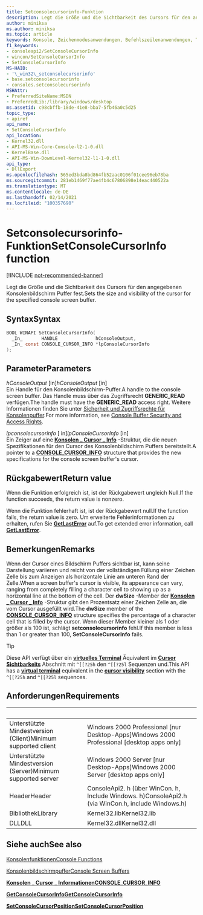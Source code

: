 ```yaml
---
title: Setconsolecursorinfo-Funktion
description: Legt die Größe und die Sichtbarkeit des Cursors für den angegebenen Konsolenbildschirm Puffer fest.
author: miniksa
ms.author: miniksa
ms.topic: article
keywords: Konsole, Zeichenmodusanwendungen, Befehlszeilenanwendungen, Terminalanwendungen, Konsolen-API
f1_keywords:
- consoleapi2/SetConsoleCursorInfo
- wincon/SetConsoleCursorInfo
- SetConsoleCursorInfo
MS-HAID:
- '\_win32\_setconsolecursorinfo'
- base.setconsolecursorinfo
- consoles.setconsolecursorinfo
MSHAttr:
- PreferredSiteName:MSDN
- PreferredLib:/library/windows/desktop
ms.assetid: c98cbffb-18de-41e8-bba7-5fb46a0c5d25
topic_type:
- apiref
api_name:
- SetConsoleCursorInfo
api_location:
- Kernel32.dll
- API-MS-Win-Core-Console-l2-1-0.dll
- KernelBase.dll
- API-MS-Win-DownLevel-Kernel32-l1-1-0.dll
api_type:
- DllExport
ms.openlocfilehash: 565ed3bda8bd864fb52aac0106f01cee96eb78ba
ms.sourcegitcommit: 281eb1469f77ae4fb4c67806898e14eac440522a
ms.translationtype: MT
ms.contentlocale: de-DE
ms.lasthandoff: 02/14/2021
ms.locfileid: "100357690"
---
```

# <a name="setconsolecursorinfo-function"></a><span data-ttu-id="31636-104">Setconsolecursorinfo-Funktion</span><span class="sxs-lookup"><span data-stu-id="31636-104">SetConsoleCursorInfo function</span></span>

[!INCLUDE [not-recommended-banner](./includes/not-recommended-banner.md)]

<span data-ttu-id="31636-105">Legt die Größe und die Sichtbarkeit des Cursors für den angegebenen Konsolenbildschirm Puffer fest.</span><span class="sxs-lookup"><span data-stu-id="31636-105">Sets the size and visibility of the cursor for the specified console screen buffer.</span></span>

## <a name="syntax"></a><span data-ttu-id="31636-106">Syntax</span><span class="sxs-lookup"><span data-stu-id="31636-106">Syntax</span></span>

```C
BOOL WINAPI SetConsoleCursorInfo(
  _In_       HANDLE              hConsoleOutput,
  _In_ const CONSOLE_CURSOR_INFO *lpConsoleCursorInfo
);
```

## <a name="parameters"></a><span data-ttu-id="31636-107">Parameter</span><span class="sxs-lookup"><span data-stu-id="31636-107">Parameters</span></span>

<span data-ttu-id="31636-108">*hConsoleOutput* \[in\]</span><span class="sxs-lookup"><span data-stu-id="31636-108">*hConsoleOutput* \[in\]</span></span>  
<span data-ttu-id="31636-109">Ein Handle für den Konsolenbildschirm-Puffer.</span><span class="sxs-lookup"><span data-stu-id="31636-109">A handle to the console screen buffer.</span></span> <span data-ttu-id="31636-110">Das Handle muss über das Zugriffsrecht **GENERIC\_READ** verfügen.</span><span class="sxs-lookup"><span data-stu-id="31636-110">The handle must have the **GENERIC\_READ** access right.</span></span> <span data-ttu-id="31636-111">Weitere Informationen finden Sie unter [Sicherheit und Zugriffsrechte für Konsolenpuffer](console-buffer-security-and-access-rights.md).</span><span class="sxs-lookup"><span data-stu-id="31636-111">For more information, see [Console Buffer Security and Access Rights](console-buffer-security-and-access-rights.md).</span></span>

<span data-ttu-id="31636-112">*lpconsolecursorinfo* \[ in\]</span><span class="sxs-lookup"><span data-stu-id="31636-112">*lpConsoleCursorInfo* \[in\]</span></span>  
<span data-ttu-id="31636-113">Ein Zeiger auf eine [**Konsolen \_ Cursor \_ Info**](console-cursor-info-str.md) -Struktur, die die neuen Spezifikationen für den Cursor des Konsolenbildschirm Puffers bereitstellt.</span><span class="sxs-lookup"><span data-stu-id="31636-113">A pointer to a [**CONSOLE\_CURSOR\_INFO**](console-cursor-info-str.md) structure that provides the new specifications for the console screen buffer's cursor.</span></span>

## <a name="return-value"></a><span data-ttu-id="31636-114">Rückgabewert</span><span class="sxs-lookup"><span data-stu-id="31636-114">Return value</span></span>

<span data-ttu-id="31636-115">Wenn die Funktion erfolgreich ist, ist der Rückgabewert ungleich Null.</span><span class="sxs-lookup"><span data-stu-id="31636-115">If the function succeeds, the return value is nonzero.</span></span>

<span data-ttu-id="31636-116">Wenn die Funktion fehlerhaft ist, ist der Rückgabewert null.</span><span class="sxs-lookup"><span data-stu-id="31636-116">If the function fails, the return value is zero.</span></span> <span data-ttu-id="31636-117">Um erweiterte Fehlerinformationen zu erhalten, rufen Sie [**GetLastError**](/windows/win32/api/errhandlingapi/nf-errhandlingapi-getlasterror) auf.</span><span class="sxs-lookup"><span data-stu-id="31636-117">To get extended error information, call [**GetLastError**](/windows/win32/api/errhandlingapi/nf-errhandlingapi-getlasterror).</span></span>

## <a name="remarks"></a><span data-ttu-id="31636-118">Bemerkungen</span><span class="sxs-lookup"><span data-stu-id="31636-118">Remarks</span></span>

<span data-ttu-id="31636-119">Wenn der Cursor eines Bildschirm Puffers sichtbar ist, kann seine Darstellung variieren und reicht von der vollständigen Füllung einer Zeichen Zelle bis zum Anzeigen als horizontale Linie am unteren Rand der Zelle.</span><span class="sxs-lookup"><span data-stu-id="31636-119">When a screen buffer's cursor is visible, its appearance can vary, ranging from completely filling a character cell to showing up as a horizontal line at the bottom of the cell.</span></span> <span data-ttu-id="31636-120">Der **dwSize** -Member der [**Konsolen \_ Cursor \_ Info**](console-cursor-info-str.md) -Struktur gibt den Prozentsatz einer Zeichen Zelle an, die vom Cursor ausgefüllt wird.</span><span class="sxs-lookup"><span data-stu-id="31636-120">The **dwSize** member of the [**CONSOLE\_CURSOR\_INFO**](console-cursor-info-str.md) structure specifies the percentage of a character cell that is filled by the cursor.</span></span> <span data-ttu-id="31636-121">Wenn dieser Member kleiner als 1 oder größer als 100 ist, schlägt **setconsolecursorinfo** fehl.</span><span class="sxs-lookup"><span data-stu-id="31636-121">If this member is less than 1 or greater than 100, **SetConsoleCursorInfo** fails.</span></span>

> [!TIP]
> <span data-ttu-id="31636-122">Diese API verfügt über ein **[virtuelles Terminal](console-virtual-terminal-sequences.md)** Äquivalent im **[Cursor Sichtbarkeits](console-virtual-terminal-sequences.md#cursor-visibility)** Abschnitt mit `^[[?25h` den `^[[?25l` Sequenzen und.</span><span class="sxs-lookup"><span data-stu-id="31636-122">This API has a **[virtual terminal](console-virtual-terminal-sequences.md)** equivalent in the **[cursor visibility](console-virtual-terminal-sequences.md#cursor-visibility)** section with the `^[[?25h` and `^[[?25l` sequences.</span></span> 

## <a name="requirements"></a><span data-ttu-id="31636-123">Anforderungen</span><span class="sxs-lookup"><span data-stu-id="31636-123">Requirements</span></span>

| &nbsp; | &nbsp; |
|-|-|
| <span data-ttu-id="31636-124">Unterstützte Mindestversion (Client)</span><span class="sxs-lookup"><span data-stu-id="31636-124">Minimum supported client</span></span> | <span data-ttu-id="31636-125">Windows 2000 Professional \[nur Desktop-Apps\]</span><span class="sxs-lookup"><span data-stu-id="31636-125">Windows 2000 Professional \[desktop apps only\]</span></span> |
| <span data-ttu-id="31636-126">Unterstützte Mindestversion (Server)</span><span class="sxs-lookup"><span data-stu-id="31636-126">Minimum supported server</span></span> | <span data-ttu-id="31636-127">Windows 2000 Server \[nur Desktop-Apps\]</span><span class="sxs-lookup"><span data-stu-id="31636-127">Windows 2000 Server \[desktop apps only\]</span></span> |
| <span data-ttu-id="31636-128">Header</span><span class="sxs-lookup"><span data-stu-id="31636-128">Header</span></span> | <span data-ttu-id="31636-129">ConsoleApi2. h (über WinCon. h, Include Windows. h)</span><span class="sxs-lookup"><span data-stu-id="31636-129">ConsoleApi2.h (via WinCon.h, include Windows.h)</span></span> |
| <span data-ttu-id="31636-130">Bibliothek</span><span class="sxs-lookup"><span data-stu-id="31636-130">Library</span></span> | <span data-ttu-id="31636-131">Kernel32.lib</span><span class="sxs-lookup"><span data-stu-id="31636-131">Kernel32.lib</span></span> |
| <span data-ttu-id="31636-132">DLL</span><span class="sxs-lookup"><span data-stu-id="31636-132">DLL</span></span> | <span data-ttu-id="31636-133">Kernel32.dll</span><span class="sxs-lookup"><span data-stu-id="31636-133">Kernel32.dll</span></span> |

## <a name="see-also"></a><span data-ttu-id="31636-134">Siehe auch</span><span class="sxs-lookup"><span data-stu-id="31636-134">See also</span></span>

[<span data-ttu-id="31636-135">Konsolenfunktionen</span><span class="sxs-lookup"><span data-stu-id="31636-135">Console Functions</span></span>](console-functions.md)

[<span data-ttu-id="31636-136">Konsolenbildschirmpuffer</span><span class="sxs-lookup"><span data-stu-id="31636-136">Console Screen Buffers</span></span>](console-screen-buffers.md)

[<span data-ttu-id="31636-137">**Konsolen \_ Cursor \_ Informationen**</span><span class="sxs-lookup"><span data-stu-id="31636-137">**CONSOLE\_CURSOR\_INFO**</span></span>](console-cursor-info-str.md)

[<span data-ttu-id="31636-138">**GetConsoleCursorInfo**</span><span class="sxs-lookup"><span data-stu-id="31636-138">**GetConsoleCursorInfo**</span></span>](getconsolecursorinfo.md)

[<span data-ttu-id="31636-139">**SetConsoleCursorPosition**</span><span class="sxs-lookup"><span data-stu-id="31636-139">**SetConsoleCursorPosition**</span></span>](setconsolecursorposition.md)